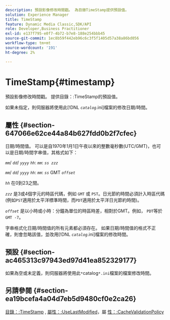 ```yaml
---
description: 預設影像修改時間戳。 為目錄TimeStamp提供預設值。
solution: Experience Manager
title: TimeStamp
feature: Dynamic Media Classic,SDK/API
role: Developer,Business Practitioner
exl-id: e137f795-e0f7-4b72-b7e8-188e254bbb45
source-git-commit: 1ec8b59f442eb96c6c3f5f1405d57a38a86bd056
workflow-type: tm+mt
source-wordcount: '191'
ht-degree: 2%

---
```


# TimeStamp{#timestamp}

預設影像修改時間戳。 提供目錄：:TimeStamp的預設值。

如果未指定，則伺服器將使用此&#x200B;[!DNL *`catalog`*.ini]檔案的修改日期/時間。

## 屬性 {#section-647066e62ce44a84b627fdd0b2f7cfec}

日期/時間值。 可以是自1970年1月1日午夜以來的整數毫秒數(UTC/GMT)，也可以是日期/時間字串值，其格式如下：

*`mm`*/  *`dd`*/  *`yyyy`* *`hh`*: *`mm`*:  *`ss zzz`*

*`mm`*/  *`dd`*/  *`yyyy`* *`hh`*: *`mm`*: *`ss`* GMT  *`offset`*

*`hh`* 在0到23之間。

*`zzz`* 是3或4個字元的時區代碼，例如 `GMT` 或 `PST`。日光節約時間必須計入時區代碼(例如`PST`適用於太平洋標準時間，而`PDT`適用於太平洋日光節約時間)。

*`offset`* 是以小時或小時：分鐘為單位的時區時差，相對於GMT。例如， `PDT`等於`GMT -7`。

字串格式化日期/時間值的所有元素都必須存在。 如果日期/時間值的格式不正確，則會忽略該值，並改用&#x200B;[!DNL *`catalog`*.ini]檔案的修改時間。

## 預設 {#section-ac465313c97943ed97d41ea852329177}

如果為空或未定義，則伺服器將使用此`*`catalog`*.ini`檔案的檔案修改時間。

## 另請參閱 {#section-ea19bcefa4a04d7eb5d9480cf0e2ca26}

[目錄：:TimeStamp](../../../../../is-api/image-catalog/image-serving-api-ref/c-image-catalog-reference/c-image-svg-data-reference/c-image-data-reference/r-timestamp-cat.md#reference-59a27b72f4cb4a53a3baba83214c4ded) , [屬性：:UseLastModified](../../../../../is-api/image-catalog/image-serving-api-ref/c-image-catalog-reference/c-attributes-reference/r-uselastmodified.md#reference-73ecc421e6864a38aec5a4775f06b8e8)，屬 [性：:CacheValidationPolicy](../../../../../is-api/image-catalog/image-serving-api-ref/c-image-catalog-reference/c-attributes-reference/r-cachevalidationpolicy.md#reference-e55e52fd749041718a9af69fa2027b57)
